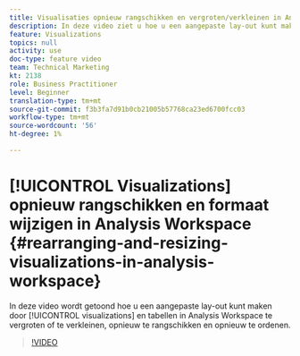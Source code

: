 ```yaml
---
title: Visualisaties opnieuw rangschikken en vergroten/verkleinen in Analysis Workspace
description: In deze video ziet u hoe u een aangepaste lay-out kunt maken door het formaat, de rangschikking en de indeling van visualisaties en tabellen in Analysis Workspace te wijzigen.
feature: Visualizations
topics: null
activity: use
doc-type: feature video
team: Technical Marketing
kt: 2138
role: Business Practitioner
level: Beginner
translation-type: tm+mt
source-git-commit: f3b3fa7d91b0cb21005b57768ca23ed6700fcc03
workflow-type: tm+mt
source-wordcount: '56'
ht-degree: 1%

---
```



# [!UICONTROL Visualizations] opnieuw rangschikken en formaat wijzigen in Analysis Workspace {#rearranging-and-resizing-visualizations-in-analysis-workspace}

In deze video wordt getoond hoe u een aangepaste lay-out kunt maken door [!UICONTROL visualizations] en tabellen in Analysis Workspace te vergroten of te verkleinen, opnieuw te rangschikken en opnieuw te ordenen.

>[!VIDEO](https://video.tv.adobe.com/v/24707/?quality=12)
